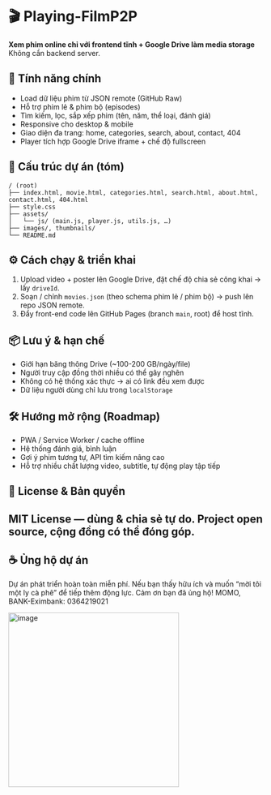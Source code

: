 

# 🎬 Playing-FilmP2P

**Xem phim online chỉ với frontend tĩnh + Google Drive làm media storage**
Không cần backend server.

## 🚀 Tính năng chính

* Load dữ liệu phim từ JSON remote (GitHub Raw)
* Hỗ trợ phim lẻ & phim bộ (episodes)
* Tìm kiếm, lọc, sắp xếp phim (tên, năm, thể loại, đánh giá)
* Responsive cho desktop & mobile
* Giao diện đa trang: home, categories, search, about, contact, 404
* Player tích hợp Google Drive iframe + chế độ fullscreen

## 🧩 Cấu trúc dự án (tóm)

```
/ (root)
├── index.html, movie.html, categories.html, search.html, about.html, contact.html, 404.html  
├── style.css  
├── assets/
│   └── js/ (main.js, player.js, utils.js, …)  
├── images/, thumbnails/  
└── README.md  
```

## ⚙️ Cách chạy & triển khai

1. Upload video + poster lên Google Drive, đặt chế độ chia sẻ công khai → lấy `driveId`.
2. Soạn / chỉnh `movies.json` (theo schema phim lẻ / phim bộ) → push lên repo JSON remote.
3. Đẩy front-end code lên GitHub Pages (branch `main`, root) để host tĩnh.

## 📦 Lưu ý & hạn chế

* Giới hạn băng thông Drive (~100-200 GB/ngày/file)
* Người truy cập đồng thời nhiều có thể gây nghẽn
* Không có hệ thống xác thực → ai có link đều xem được
* Dữ liệu người dùng chỉ lưu trong `localStorage`

## 🛠 Hướng mở rộng (Roadmap)

* PWA / Service Worker / cache offline
* Hệ thống đánh giá, bình luận
* Gợi ý phim tương tự, API tìm kiếm nâng cao
* Hỗ trợ nhiều chất lượng video, subtitle, tự động play tập tiếp

## 📄 License & Bản quyền

MIT License — dùng & chia sẻ tự do.
Project open source, cộng đồng có thể đóng góp.
---

## ☕ Ủng hộ dự án

Dự án phát triển hoàn toàn miễn phí.
Nếu bạn thấy hữu ích và muốn “mời tôi một ly cà phê” để tiếp thêm động lực.
Cảm ơn bạn đã ủng hộ! MOMO, BANK-Eximbank: 0364219021


<img width="337" height="344" alt="image" src="https://github.com/user-attachments/assets/f2e366b0-3ced-4d6f-9d50-66629863ef68" />
